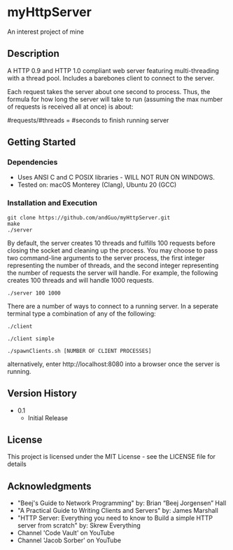 # myHttpServer

An interest project of mine

## Description

A HTTP 0.9 and HTTP 1.0 compliant web server featuring multi-threading with a thread pool. Includes a barebones client to connect to the server.

Each request takes the server about one second to process. Thus, the formula for how long the server will take to run (assuming the max number of requests is received all at once) is about:

#requests/#threads = #seconds to finish running server

## Getting Started

### Dependencies

* Uses ANSI C and C POSIX libraries - WILL NOT RUN ON WINDOWS.
* Tested on: macOS Monterey (Clang), Ubuntu 20 (GCC)

### Installation and Execution

```
git clone https://github.com/andGuo/myHttpServer.git
make
./server
```
By default, the server creates 10 threads and fulfills 100 requests before closing the socket and cleaning up the process.
You may choose to pass two command-line arguments to the server process, the first integer representing the number of threads, and the second integer representing the number of requests the server will handle. For example, the following creates 100 threads and will handle 1000 requests.
```
./server 100 1000
```
There are a number of ways to connect to a running server. In a seperate terminal type a combination of any of the following:
```
./client

./client simple

./spawnClients.sh [NUMBER OF CLIENT PROCESSES]
```
alternatively, enter http://localhost:8080 into a browser once the server is running.

## Version History

* 0.1
    * Initial Release

## License

This project is licensed under the MIT License - see the LICENSE file for details

## Acknowledgments

* "Beej's Guide to Network Programming" by: Brian “Beej Jorgensen” Hall
* "A Practical Guide to Writing Clients and Servers" by: James Marshall
* "HTTP Server: Everything you need to know to Build a simple HTTP server from scratch" by: Skrew Everything 
* Channel 'Code Vault'  on YouTube
* Channel 'Jacob Sorber'  on YouTube


